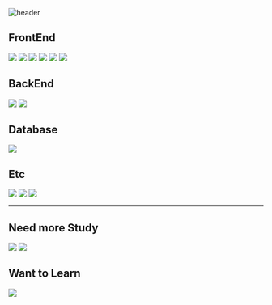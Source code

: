![header](https://capsule-render.vercel.app/api?type=waving&animation=blink&color=58afea&fontColor=ffffff&height=300&section=header&text=OdiseU&fontSize=90&animation=fadeIn&fontAlignY=38&desc=Develop%20Everyday,%20Better%20than%20Yesterday&descAlignY=51)
## FrontEnd
<img src="https://img.shields.io/badge/JavaScript-F7DF1E?style=for-the-badge&logo=JavaScript&logoColor=white"/> <img
src="https://img.shields.io/badge/TypeScript-3178C6?style=for-the-badge&logo=TypeScript&logoColor=white"/> <img
src="https://img.shields.io/badge/React-61DAFB?style=for-the-badge&logo=React&logoColor=white"/> <img
src="https://img.shields.io/badge/MobX-FF9955?style=for-the-badge&logo=MobX&logoColor=white"/> <img
src="https://img.shields.io/badge/CSS3-1572B6?style=for-the-badge&logo=CSS3&logoColor=white"/> <img
src="https://img.shields.io/badge/HTML5-E34F26?style=for-the-badge&logo=HTML5&logoColor=white"/>

## BackEnd
<img src="https://img.shields.io/badge/Node.js-339933?style=for-the-badge&logo=Node.js&logoColor=white"/> <img
src="https://img.shields.io/badge/AmazonEC2-FF9900?style=for-the-badge&logo=AmazonEC2&logoColor=white"/>


## Database
<img src="https://img.shields.io/badge/MongoDB-47A248?style=for-the-badge&logo=MongoDB&logoColor=white"/>


## Etc
<img src="https://img.shields.io/badge/Git-F05032?style=for-the-badge&logo=Git&logoColor=white"/> <img
src="https://img.shields.io/badge/GitHub-181717?style=for-the-badge&logo=GitHub&logoColor=white"/> <img
src="https://img.shields.io/badge/.Env-ECD53F?style=for-the-badge&logo=.Env&logoColor=white"/>

---
## Need more Study
<img src="https://img.shields.io/badge/Next.js-000000?style=for-the-badge&logo=Next.js&logoColor=white"/> <img
src="https://img.shields.io/badge/Flutter-02569B?style=for-the-badge&logo=Flutter&logoColor=white"/>

## Want to Learn
<img src="https://img.shields.io/badge/Electron-47848F?style=for-the-badge&logo=Electron&logoColor=white"/>
